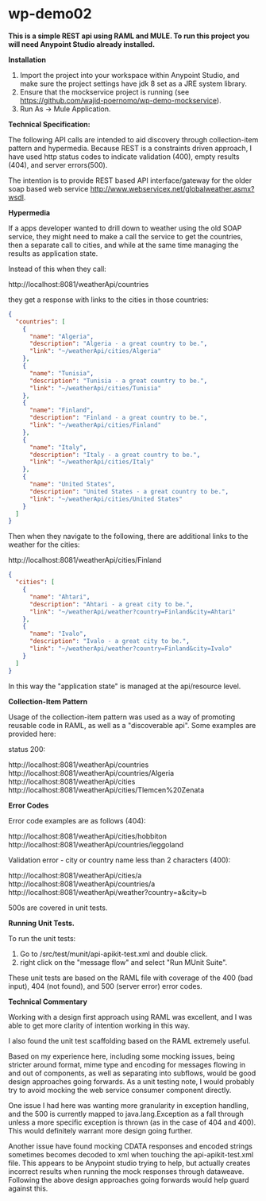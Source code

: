 # wp-demo02

**This is a simple REST api using RAML and MULE. To run this project you will need Anypoint Studio already installed.**

**Installation**

1. Import the project into your workspace within Anypoint Studio, and make sure the project settings have jdk 8 set as a JRE system library.
2. Ensure that the mockservice project is running (see https://github.com/wajid-poernomo/wp-demo-mockservice).
3. Run As -> Mule Application.


**Technical Specification:**

The following API calls are intended to aid discovery through collection-item pattern and hypermedia. Because REST is a constraints driven
approach, I have used http status codes to indicate validation (400), empty results (404), and server errors(500).

The intention is to provide REST based API interface/gateway for the older soap based web service http://www.webservicex.net/globalweather.asmx?wsdl.

**Hypermedia**

If a apps developer wanted to drill down to weather using the old SOAP service, they might need to make a call the service to get the countries, 
then a separate call to cities, and while at the same time managing the results as application state. 

Instead of this when they call:

http://localhost:8081/weatherApi/countries <br />

they get a response with links to the cities in those countries:
```json
{
  "countries": [
    {
      "name": "Algeria",
      "description": "Algeria - a great country to be.",
      "link": "~/weatherApi/cities/Algeria"
    },
    {
      "name": "Tunisia",
      "description": "Tunisia - a great country to be.",
      "link": "~/weatherApi/cities/Tunisia"
    },
    {
      "name": "Finland",
      "description": "Finland - a great country to be.",
      "link": "~/weatherApi/cities/Finland"
    },
    {
      "name": "Italy",
      "description": "Italy - a great country to be.",
      "link": "~/weatherApi/cities/Italy"
    },
    {
      "name": "United States",
      "description": "United States - a great country to be.",
      "link": "~/weatherApi/cities/United States"
    }
  ]
}
```
Then when they navigate to the following, there are additional links to the weather for the cities:

http://localhost:8081/weatherApi/cities/Finland <br />

```json
{
  "cities": [
    {
      "name": "Ahtari",
      "description": "Ahtari - a great city to be.",
      "link": "~/weatherApi/weather?country=Finland&city=Ahtari"
    },
    {
      "name": "Ivalo",
      "description": "Ivalo - a great city to be.",
      "link": "~/weatherApi/weather?country=Finland&city=Ivalo"
    }
  ]
}
```

In this way the "application state" is managed at the api/resource level.

**Collection-Item Pattern**

Usage of the collection-item pattern was used as a way of promoting reusable code in RAML, as well as a "discoverable api".
Some examples are provided here:

status 200:

http://localhost:8081/weatherApi/countries <br />
http://localhost:8081/weatherApi/countries/Algeria <br />
http://localhost:8081/weatherApi/cities  <br /> 
http://localhost:8081/weatherApi/cities/Tlemcen%20Zenata <br />

**Error Codes**

Error code examples are as follows (404):

http://localhost:8081/weatherApi/cities/hobbiton
http://localhost:8081/weatherApi/countries/leggoland

Validation error - city or country name less than 2 characters (400):

http://localhost:8081/weatherApi/cities/a <br />
http://localhost:8081/weatherApi/countries/a <br />
http://localhost:8081/weatherApi/weather?country=a&city=b <br />

500s are covered in unit tests. 


**Running Unit Tests.**

To run the unit tests:

1. Go to /src/test/munit/api-apikit-test.xml and double click.
2. right click on the "message flow" and select "Run MUnit Suite".

These unit tests are based on the RAML file with coverage of the 400 (bad input), 404 (not found), and 500 (server error) error codes.


**Technical Commentary**

Working with a design first approach using RAML was excellent, and I was able to get more clarity of intention working in this way.

I also found the unit test scaffolding based on the RAML extremely useful.

Based on my experience here, including some mocking issues, being stricter around format, mime type and encoding for messages
flowing in and out of components, as well as separating into subflows, would be good design approaches going forwards.
As a unit testing note, I would probably try to avoid mocking the web service consumer component directly.

One issue I had here was wanting more granularity in exception handling,
and the 500 is currently mapped to java.lang.Exception as a fall through unless a more specific
exception is thrown (as in the case of 404 and 400). This would definitely warrant more design going further.

Another issue have found mocking CDATA responses and encoded strings sometimes becomes decoded to xml 
when touching the api-apikit-test.xml file. This appears to be Anypoint studio trying to help, but actually creates incorrect results when 
running the mock responses through dataweave. Following the above design approaches going forwards would help guard against this. 
